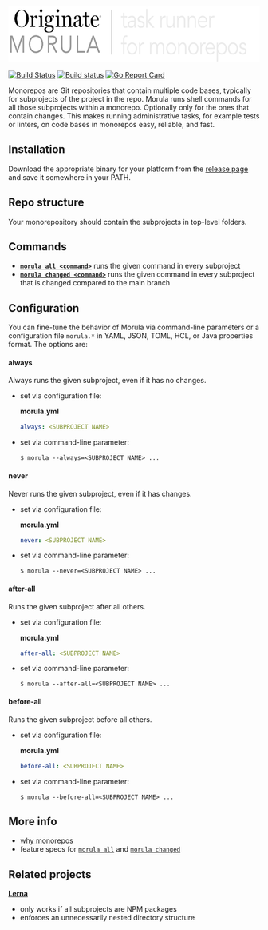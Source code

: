 <img src="documentation/logo.png" width="600" height="111" alt="Morula logo">

[![Build Status](https://travis-ci.org/Originate/morula.svg?branch=master)](https://travis-ci.org/Originate/morula)
[![Build status](https://ci.appveyor.com/api/projects/status/v3ui3ce2uqpr5l2c/branch/master?svg=true)](https://ci.appveyor.com/project/kevgo/morula/branch/master)
[![Go Report Card](https://goreportcard.com/badge/github.com/Originate/morula)](https://goreportcard.com/report/github.com/Originate/morula)

Monorepos are Git repositories that contain multiple code bases,
typically for subprojects of the project in the repo.
Morula runs shell commands for all those subprojects within a monorepo.
Optionally only for the ones that contain changes.
This makes running administrative tasks,
for example tests or linters,
on code bases in monorepos easy, reliable, and fast.


## Installation

Download the appropriate binary for your platform from the
[release page](https://github.com/Originate/morula/releases/latest)
and save it somewhere in your PATH.


## Repo structure

Your monorepository should contain the subprojects in top-level folders.


## Commands

- __[`morula all <command>`](features/all.feature)__
  runs the given command in every subproject
- __[`morula changed <command>`](features/changed.feature)__
  runs the given command in every subproject
  that is changed compared to the main branch


## Configuration

You can fine-tune the behavior of Morula
via command-line parameters
or a configuration file `morula.*`
in YAML, JSON, TOML, HCL, or Java properties format.
The options are:


#### always

Always runs the given subproject, even if it has no changes.

- set via configuration file:

  __morula.yml__
  ```yml
  always: <SUBPROJECT NAME>
  ```

- set via command-line parameter:

  ```
  $ morula --always=<SUBPROJECT NAME> ...
  ```


#### never

Never runs the given subproject, even if it has changes.

- set via configuration file:

  __morula.yml__
  ```yml
  never: <SUBPROJECT NAME>
  ```

- set via command-line parameter:

  ```
  $ morula --never=<SUBPROJECT NAME> ...
  ```


#### after-all

Runs the given subproject after all others.

- set via configuration file:

  __morula.yml__
  ```yml
  after-all: <SUBPROJECT NAME>
  ```

- set via command-line parameter:

  ```
  $ morula --after-all=<SUBPROJECT NAME> ...
  ```


#### before-all

Runs the given subproject before all others.

- set via configuration file:

  __morula.yml__
  ```yml
  before-all: <SUBPROJECT NAME>
  ```

- set via command-line parameter:

  ```
  $ morula --before-all=<SUBPROJECT NAME> ...
  ```


## More info

- [why monorepos](documentation/why_monorepos.md)
- feature specs for [`morula all`](features/all.feature) and [`morula changed`](features/changed.feature)


## Related projects

__[Lerna](https://github.com/lerna/lerna)__
- only works if all subprojects are NPM packages
- enforces an unnecessarily nested directory structure
